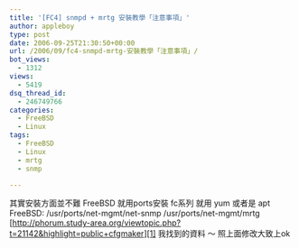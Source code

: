 ```yaml
---
title: '[FC4] snmpd + mrtg 安裝教學「注意事項」'
author: appleboy
type: post
date: 2006-09-25T21:30:50+00:00
url: /2006/09/fc4-snmpd-mrtg-安裝教學「注意事項」/
bot_views:
  - 1312
views:
  - 5419
dsq_thread_id:
  - 246749766
categories:
  - FreeBSD
  - Linux
tags:
  - FreeBSD
  - Linux
  - mrtg
  - snmp

---
```

其實安裝方面並不難 FreeBSD 就用ports安裝 fc系列 就用 yum 或者是 apt FreeBSD: /usr/ports/net-mgmt/net-snmp /usr/ports/net-mgmt/mrtg [http://phorum.study-area.org/viewtopic.php?t=21142&highlight=public+cfgmaker][1] 我找到的資料 ～ 照上面修改大致上ok

 [1]: http://phorum.study-area.org/viewtopic.php?t=21142&highlight=public+cfgmaker "http://phorum.study-area.org/viewtopic.php?t=21142&highlight=public+cfgmaker"